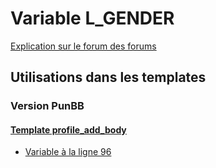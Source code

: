 # Variable L_GENDER
[Explication sur le forum des forums](http://forum.forumactif.com/t294113-listing-des-variables#L_GENDER)

## Utilisations dans les templates

### Version PunBB

#### [Template profile_add_body](punbb/profile_add_body.md)
* [Variable à la ligne 96](../punbb/profile_add_body.tpl#L96)